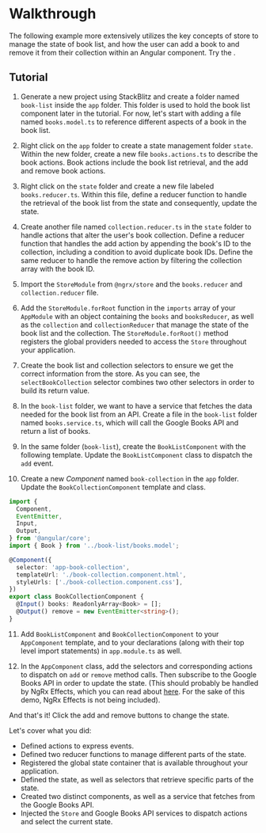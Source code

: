 # Walkthrough

The following example more extensively utilizes the key concepts of store to manage the state of book list, and how the user can add a book to and remove it from their collection within an Angular component. Try the <live-example name="store-walkthrough" noDownload></live-example>.

## Tutorial

1.  Generate a new project using StackBlitz <ngrx-docs-stackblitz name="ngrx-start"></ngrx-docs-stackblitz> and create a folder named `book-list` inside the `app` folder. This folder is used to hold the book list component later in the tutorial. For now, let's start with adding a file named `books.model.ts` to reference different aspects of a book in the book list.

<ngrx-code-example header="src/app/book-list/books.model.ts" path="store-walkthrough/src/app/book-list/books.model.ts">

</ngrx-code-example>

2.  Right click on the `app` folder to create a state management folder `state`. Within the new folder, create a new file `books.actions.ts` to describe the book actions. Book actions include the book list retrieval, and the add and remove book actions.

<ngrx-code-example header="src/app/state/books.actions.ts" path="store-walkthrough/src/app/state/books.actions.ts">

</ngrx-code-example>

3.  Right click on the `state` folder and create a new file labeled `books.reducer.ts`. Within this file, define a reducer function to handle the retrieval of the book list from the state and consequently, update the state.

<ngrx-code-example header="src/app/state/books.reducer.ts" path="store-walkthrough/src/app/state/books.reducer.ts">

</ngrx-code-example>

4. Create another file named `collection.reducer.ts` in the `state` folder to handle actions that alter the user's book collection. Define a reducer function that handles the add action by appending the book's ID to the collection, including a condition to avoid duplicate book IDs. Define the same reducer to handle the remove action by filtering the collection array with the book ID.

<ngrx-code-example header="src/app/state/collection.reducer.ts" path="store-walkthrough/src/app/state/collection.reducer.ts">

</ngrx-code-example>

5.  Import the `StoreModule` from `@ngrx/store` and the `books.reducer` and `collection.reducer` file.

<ngrx-code-example header="src/app/app.module.ts (imports)" path="store-walkthrough/src/app/app.module.1.ts" region="partialTopLevelImports">

</ngrx-code-example>

6.  Add the `StoreModule.forRoot` function in the `imports` array of your `AppModule` with an object containing the `books` and `booksReducer`, as well as the `collection` and `collectionReducer` that manage the state of the book list and the collection. The `StoreModule.forRoot()` method registers the global providers needed to access the `Store` throughout your application.

<ngrx-code-example header="src/app/app.module.ts (StoreModule)" path="store-walkthrough/src/app/app.module.1.ts" region="storeModuleAddToImports">

</ngrx-code-example>

7. Create the book list and collection selectors to ensure we get the correct information from the store. As you can see, the `selectBookCollection` selector combines two other selectors in order to build its return value.

<ngrx-code-example header="src/app/state/books.selectors.ts" path="store-walkthrough/src/app/state/books.selectors.ts">

</ngrx-code-example>

8. In the `book-list` folder, we want to have a service that fetches the data needed for the book list from an API. Create a file in the `book-list` folder named `books.service.ts`, which will call the Google Books API and return a list of books.

<ngrx-code-example header="src/app/book-list/books.service.ts" path="store-walkthrough/src/app/book-list/books.service.ts">

</ngrx-code-example>

9. In the same folder (`book-list`), create the `BookListComponent` with the following template. Update the `BookListComponent` class to dispatch the `add` event.

<ngrx-code-example header="src/app/book-list/book-list.component.html" path="store-walkthrough/src/app/book-list/book-list.component.html">

</ngrx-code-example>

<ngrx-code-example header="src/app/book-list/book-list.component.ts" path="store-walkthrough/src/app/book-list/book-list.component.ts">

</ngrx-code-example>

10. Create a new _Component_ named `book-collection` in the `app` folder. Update the `BookCollectionComponent` template and class.

<ngrx-code-example header="src/app/book-collection/book-collection.component.html" path="store-walkthrough/src/app/book-collection/book-collection.component.html">

</ngrx-code-example>

<ngrx-code-example header="src/app/book-collection/book-collection.component.ts" path="store-walkthrough/src/app/book-collection/book-collection.component.ts">

```ts
import {
  Component,
  EventEmitter,
  Input,
  Output,
} from '@angular/core';
import { Book } from '../book-list/books.model';

@Component({
  selector: 'app-book-collection',
  templateUrl: './book-collection.component.html',
  styleUrls: ['./book-collection.component.css'],
})
export class BookCollectionComponent {
  @Input() books: ReadonlyArray<Book> = [];
  @Output() remove = new EventEmitter<string>();
}
```

</ngrx-code-example>

11. Add `BookListComponent` and `BookCollectionComponent` to your `AppComponent` template, and to your declarations (along with their top level import statements) in `app.module.ts` as well.

<ngrx-code-example header="src/app/app.component.html (Components)" path="store-walkthrough/src/app/app.component.html" region="components">

</ngrx-code-example>

<ngrx-code-example header="src/app/app.module.ts (Final)" path="store-walkthrough/src/app/app.module.ts">

</ngrx-code-example>

12. In the `AppComponent` class, add the selectors and corresponding actions to dispatch on `add` or `remove` method calls. Then subscribe to the Google Books API in order to update the state. (This should probably be handled by NgRx Effects, which you can read about [here](guide/effects). For the sake of this demo, NgRx Effects is not being included).

<ngrx-code-example header="src/app/app.component.ts" path="store-walkthrough/src/app/app.component.ts">

</ngrx-code-example>

And that's it! Click the add and remove buttons to change the state.

Let's cover what you did:

- Defined actions to express events.
- Defined two reducer functions to manage different parts of the state.
- Registered the global state container that is available throughout your application.
- Defined the state, as well as selectors that retrieve specific parts of the state.
- Created two distinct components, as well as a service that fetches from the Google Books API.
- Injected the `Store` and Google Books API services to dispatch actions and select the current state.
